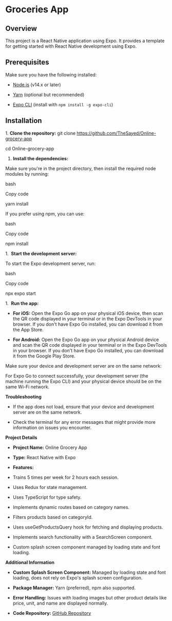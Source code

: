 # Groceries App

## Overview

This project is a React Native application using Expo. It provides a template for getting started with React Native development using Expo.

## Prerequisites

Make sure you have the following installed:

- [Node.js](https://nodejs.org/) (v14.x or later)

- [Yarn](https://classic.yarnpkg.com/en/docs/install/) (optional but recommended)

- [Expo CLI](https://docs.expo.dev/get-started/installation/) (install with `npm install -g expo-cli`)

## Installation

1\. **Clone the repository:**
git clone https://github.com/TheSayed/Online-grocery-app

cd Online-grocery-app

1. **Install the dependencies:**

Make sure you're in the project directory, then install the required node modules by running:

bash

Copy code

yarn install

If you prefer using npm, you can use:

bash

Copy code

npm install

1\.  **Start the development server:**

To start the Expo development server, run:

bash

Copy code

npx expo start

1\.  **Run the app:**

- **For iOS:** Open the Expo Go app on your physical iOS device, then scan the QR code displayed in your terminal or in the Expo DevTools in your browser. If you don't have Expo Go installed, you can download it from the App Store.

- **For Android:** Open the Expo Go app on your physical Android device and scan the QR code displayed in your terminal or in the Expo DevTools in your browser. If you don't have Expo Go installed, you can download it from the Google Play Store.

Make sure your device and development server are on the same network:

For Expo Go to connect successfully, your development server (the machine running the Expo CLI) and your physical device should be on the same Wi-Fi network.

**Troubleshooting**

- If the app does not load, ensure that your device and development server are on the same network.

- Check the terminal for any error messages that might provide more information on issues you encounter.

**Project Details**

- **Project Name:** Online Grocery App

- **Type:** React Native with Expo

- **Features:**

- Trains 5 times per week for 2 hours each session.

- Uses Redux for state management.

- Uses TypeScript for type safety.

- Implements dynamic routes based on category names.

- Filters products based on categoryId.

- Uses useGetProductsQuery hook for fetching and displaying products.

- Implements search functionality with a SearchScreen component.

- Custom splash screen component managed by loading state and font loading.

**Additional Information**

- **Custom Splash Screen Component:** Managed by loading state and font loading, does not rely on Expo's splash screen configuration.

- **Package Manager:** Yarn (preferred), npm also supported.

- **Error Handling:** Issues with loading images but other product details like price, unit, and name are displayed normally.

- **Code Repository:** [GitHub Repository](https://github.com/TheSayed/Online-grocery-app)
